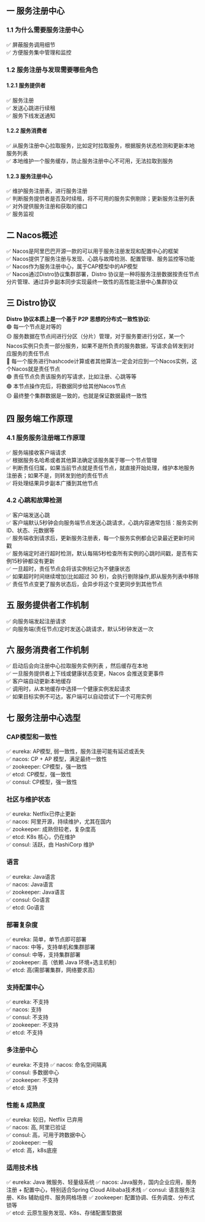 ## 一 服务注册中心
### 1.1 为什么需要服务注册中心
✅ 屏蔽服务调用细节  
✅ 方便服务集中管理和监控

### 1.2 服务注册与发现需要哪些角色
#### 1.2.1 服务提供者
✅ 服务注册  
✅ 发送心跳进行续租  
✅ 服务下线发送通知

#### 1.2.2 服务消费者
✅ 从服务注册中心拉取服务，比如定时拉取服务，根据服务状态检测和更新本地服务列表  
✅ 本地维护一个服务缓存，防止服务注册中心不可用，无法拉取到服务

#### 1.2.3 服务注册中心
✅ 维护服务注册表，进行服务注册  
✅ 判断服务提供者是否及时续租，将不可用的服务实例剔除；更新服务注册列表  
✅ 对外提供服务注册和获取的接口  
✅ 服务监视  


## 二 Nacos概述
✅ Nacos是阿里巴巴开源一款的可以用于服务注册发现和配置中心的框架  
✅ Nacos提供了服务注册与发现、心跳与故障检测、配置管理、服务监控等功能    
✅ Nacos作为服务注册中心，属于CAP模型中的AP模型  
✅ Nacos通过Distro协议集群部署，Distro 协议是一种将服务注册数据按责任节点分片管理、通过异步副本同步实现最终一致性的高性能注册中心集群协议 

## 三 Distro协议
**Distro 协议本质上是一个基于 P2P 思想的分布式一致性协议:**  
🟢 每一个节点是对等的  
🟡 服务数据在节点间进行分区（分片）管理，对于服务要进行分区，某一个Nacos实例只负责一部分服务，如果不是所负责的服务数据，写请求会转发到对应服务的责任节点  
🔴 每一个服务进行hashcode计算或者其他算法一定会对应到一个Nacos实例，这个Nacos就是责任节点  
🟣 责任节点负责该服务的写请求，比如注册、心跳等等  
🟢 本节点操作完后，将数据同步给其他Nacos节点  
🟡 最终整个集群数据是一致的，也就是保证数据最终一致性  


## 四 服务端工作原理
### 4.1 服务服务注册端工作原理
✅ 服务端接收客户端请求  
✅ 根据服务名哈希或者其他算法确定该服务属于哪一个节点管理  
✅ 判断责任归属，如果当前节点就是责任节点，就直接开始处理，维护本地服务注册表；如果不是，则转发到他的责任节点  
✅ 将处理结果异步副本广播到其他节点  

### 4.2 心跳和故障检测
✅ 客户端发送心跳  
✅ 客户端默认5秒钟会向服务端节点发送心跳请求，心跳内容通常包括：服务实例 ID、状态、元数据等   
✅ 服务端收到请求后，更新服务注册表，每一个服务实例都会记录最近更新时间戳  
✅ 服务端定时进行超时检测，默认每隔5秒检查所有实例的心跳时间戳，是否有实例15秒钟都没有更新  
✅ 一旦超时，责任节点会将该实例标记为不健康状态  
✅ 如果超时时间继续增加(比如超过 30 秒)，会执行剔除操作,即从服务列表中移除  
✅ 责任节点变更了服务状态后，会异步将这个变更同步到其他节点  

## 五 服务提供者工作机制
✅ 向服务端发起注册请求  
✅ 向服务端(责任节点)定时发送心跳请求，默认5秒钟发送一次  


## 六 服务消费者工作机制
✅ 启动后会向注册中心拉取服务实例列表 ，然后缓存在本地  
✅ 一旦服务提供者上下线或健康状态变更，Nacos 会推送变更事件  
✅ 客户端自动更新本地缓存  
✅ 调用时，从本地缓存中选择一个健康实例发起请求  
✅ 如果目标实例不可达，客户端可以自动尝试下一个可用实例  

## 七 服务注册中心选型
### CAP模型和一致性
✅ eureka: AP模型, 弱一致性，服务注册可能有延迟或丢失    
✅ nacos: CP + AP 模型，满足最终一致性  
✅ zookeeper: CP模型，强一致性  
✅ etcd: CP模型，强一致性  
✅ consul: CP模型，强一致性

### 社区与维护状态
✅ eureka: Netflix已停止更新  
✅ nacos: 阿里开源，持续维护，尤其在国内  
✅ zookeeper: 成熟但较老，复杂度高  
✅ etcd: K8s 核心，仍在维护  
✅ consul: 活跃，由 HashiCorp 维护

### 语言
✅ eureka: Java语言  
✅ nacos: Java语言  
✅ zookeeper: Java语言  
✅ consul: Go语言  
✅ etcd: Go语言

### 部署复杂度
✅ eureka: 简单，单节点即可部署  
✅ nacos: 中等，支持单机和集群部署  
✅ consul: 中等，支持集群部署  
✅ zookeeper: 高（依赖 Java 环境+选主机制）  
✅ etcd: 高(需部署集群，网络要求高)

### 支持配置中心
✅ eureka: 不支持  
✅ nacos: 支持  
✅ consul: 不支持   
✅ zookeeper: 不支持   
✅ etcd: 不支持

### 多注册中心
✅ eureka: 不支持
✅ nacos: 命名空间隔离  
✅ consul: 多数据中心  
✅ zookeeper: 不支持  
✅ etcd: 支持

### 性能 & 成熟度
✅ eureka: 较旧，Netflix 已弃用  
✅ nacos: 高, 阿里已验证  
✅ consul: 高，可用于跨数据中心  
✅ zookeeper: 一般    
✅ etcd: 高，k8s底座

### 适用技术栈
✅ eureka: Java 微服务、轻量级系统
✅ nacos: Java服务，国内企业应用，服务注册 + 配置中心，特别适合Spring Cloud Alibaba技术栈
✅ consul: 语言服务注册、K8s 辅助组件、服务网格场景
✅ zookeeper: 配置协调、任务调度、分布式锁等   
✅ etcd: 云原生服务发现、K8s、存储配置型数据